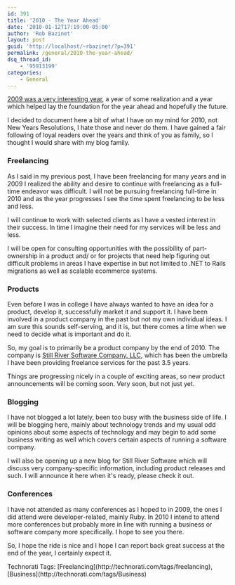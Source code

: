 ```yaml
---
id: 391
title: '2010 - The Year Ahead'
date: '2010-01-12T17:19:00-05:00'
author: 'Rob Bazinet'
layout: post
guid: 'http://localhost/~rbazinet/?p=391'
permalink: /general/2010-the-year-ahead/
dsq_thread_id:
    - '95913199'
categories:
    - General
---
```


[2009 was a very interesting year](http://accidentaltechnologist.com/technology/2009-year-in-review/), a year of some realization and a year which helped lay the foundation for the year ahead and hopefully the future.

I decided to document here a bit of what I have on my mind for 2010, not New Years Resolutions, I hate those and never do them. I have gained a fair following of loyal readers over the years and think of you as family, so I thought I would share with my blog family.

### Freelancing

As I said in my previous post, I have been freelancing for many years and in 2009 I realized the ability and desire to continue with freelancing as a full-time endeavor was difficult. I will not be pursuing freelancing full-time in 2010 and as the year progresses I see the time spent freelancing to be less and less.

I will continue to work with selected clients as I have a vested interest in their success. In time I imagine their need for my services will be less and less.

I will be open for consulting opportunities with the possibility of part-ownership in a product and/ or for projects that need help figuring out difficult problems in areas I have expertise in but not limited to .NET to Rails migrations as well as scalable ecommerce systems.

### Products

Even before I was in college I have always wanted to have an idea for a product, develop it, successfully market it and support it. I have been involved in a product company in the past but not my own individual ideas. I am sure this sounds self-serving, and it is, but there comes a time when we need to decide what is important and do it.

So, my goal is to primarily be a product company by the end of 2010. The company is [Still River Software Company, LLC](http://stillriversoftware.com/), which has been the umbrella I have been providing freelance services for the past 3.5 years.

Things are progressing nicely in a couple of exciting areas, so new product announcements will be coming soon. Very soon, but not just yet.

### Blogging

I have not blogged a lot lately, been too busy with the business side of life. I will be blogging here, mainly about technology trends and my usual odd opinions about some aspects of technology and may begin to add some business writing as well which covers certain aspects of running a software company.

I will also be opening up a new blog for Still River Software which will discuss very company-specific information, including product releases and such. I will announce it here when it's ready, please check it out.

### Conferences

I have not attended as many conferences as I hoped to in 2009, the ones I did attend were developer-related, mainly Ruby. In 2010 I intend to attend more conferences but probably more in line with running a business or software company more specifically. I hope to see you there.

So, I hope the ride is nice and I hope I can report back great success at the end of the year, I certainly expect it.

<div class="wlWriterEditableSmartContent" id="scid:0767317B-992E-4b12-91E0-4F059A8CECA8:24c06005-f898-4a32-813c-4d04095a0a77" style="padding-bottom: 0px; margin: 0px; padding-left: 0px; padding-right: 0px; display: inline; float: none; padding-top: 0px">Technorati Tags: [Freelancing](http://technorati.com/tags/freelancing),[Business](http://technorati.com/tags/Business)</div>